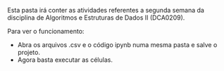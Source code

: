Esta pasta irá conter as atividades referentes a segunda semana da disciplina de Algoritmos e Estruturas de Dados II (DCA0209).

Para ver o funcionamento:

- Abra os arquivos .csv e o código ipynb numa mesma pasta e salve o projeto.
- Agora basta executar as células.
